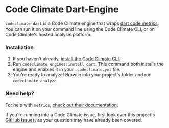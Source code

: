 # Code Climate Dart-Engine

`codeclimate-dart` is a Code Climate engine that wraps [dart code metrics](https://github.com/wrike/dart-code-metrics). You can run it on your command line using the Code Climate CLI, or on Code Climate's hosted analysis platform.

### Installation

1. If you haven't already, [install the Code Climate CLI](https://github.com/codeclimate/codeclimate).
2. Run `codeclimate engines:install dart`. This command both installs the engine and enables it in your `.codeclimate.yml` file.
3. You're ready to analyze! Browse into your project's folder and run `codeclimate analyze`.

### Need help?

For help with `metrics`, [check out their documentation](https://github.com/wrike/dart-code-metrics).

If you're running into a Code Climate issue, first look over this project's [GitHub Issues](https://github.com/tkqubo/codeclimate-tslint/issues), as your question may have already been covered.